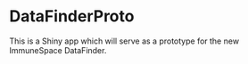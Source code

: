 # DataFinderProto

This is a Shiny app which will serve as a prototype for the new ImmuneSpace DataFinder. 